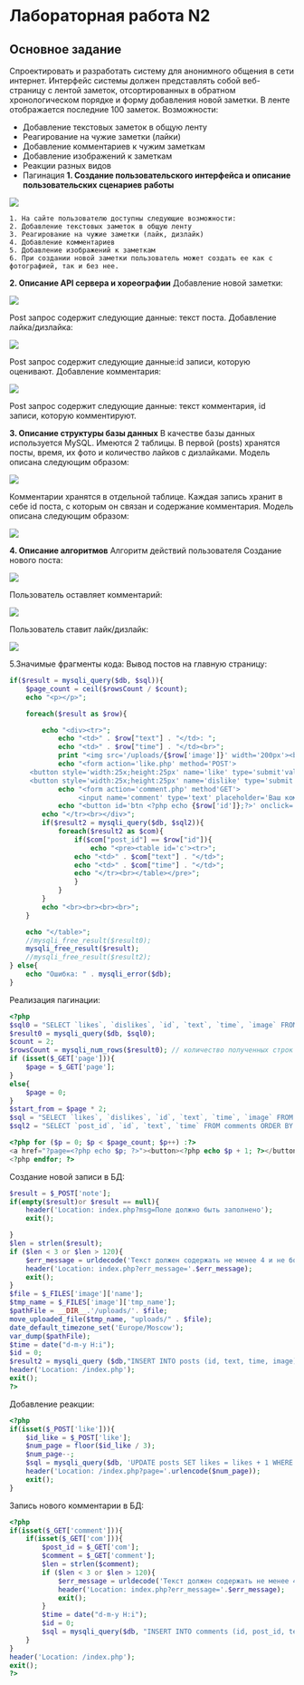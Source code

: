 # Лабораторная работа N2

## Основное задание

Спроектировать и разработать систему для анонимного общения в сети
интернет.
Интерфейс системы должен представлять собой веб-страницу с лентой
заметок, отсортированных в обратном хронологическом порядке и форму
добавления новой заметки. В ленте отображается последние 100 заметок.
Возможности:

- Добавление текстовых заметок в общую ленту
- Реагирование на чужие заметки (лайки)
- Добавление комментариев к чужим заметкам
- Добавление изображений к заметкам
- Реакции разных видов
- Пагинация
**1. Создание пользовательского интерфейса и описание пользовательских
сценариев работы**

![](https://github.com/lol1gr1zzy/phpforum/blob/main/png1.jpg)

```
1. На сайте пользователю доступны следующие возможности:
2. Добавление текстовых заметок в общую ленту
3. Реагирование на чужие заметки (лайк, дизлайк)
4. Добавление комментариев
5. Добавление изображений к заметкам
6. При создании новой заметки пользователь может создать ее как с
фотографией, так и без нее.
```
**2. Описание API сервера и хореографии**
    Добавление новой заметки:
    
![](https://github.com/lol1gr1zzy/phpforum/blob/main/png2.jpg)

Post запрос содержит следующие данные: текст поста.
Добавление лайка/дизлайка:

![](https://github.com/lol1gr1zzy/phpforum/blob/main/png3.jpg)

Post запрос содержит следующие данные:id записи, которую оценивают.
Добавление комментария:

![](https://github.com/lol1gr1zzy/phpforum/blob/main/png4.jpg)

Post запрос содержит следующие данные: текст комментария, id записи, которую
комментируют.

**3. Описание структуры базы данных**
    В качестве базы данных используется MySQL. Имеются 2 таблицы.
    В первой (posts) хранятся посты, время, их фото и количество лайков с
    дизлайками. Модель описана следующим образом:
    
![](https://github.com/lol1gr1zzy/phpforum/blob/main/DB1.jpg)
    
Комментарии хранятся в отдельной таблице. Каждая запись хранит в себе id
поста, с которым он связан и содержание комментария. Модель описана следующим
образом:

![](https://github.com/lol1gr1zzy/phpforum/blob/main/DB2.jpg)
    
**4. Описание алгоритмов**
Алгоритм действий пользователя
Создание нового поста:

![](https://github.com/lol1gr1zzy/phpforum/blob/main/alg1.jpg)

Пользователь оставляет комментарий:

![](https://github.com/lol1gr1zzy/phpforum/blob/main/alg2.jpg)

Пользователь ставит лайк/дизлайк:

![](https://github.com/lol1gr1zzy/phpforum/blob/main/alg3.jpg)

5.Значимые фрагменты кода:
Вывод постов на главную страницу:
```php
if($result = mysqli_query($db, $sql)){
    $page_count = ceil($rowsCount / $count);
    echo "<p></p>";

    foreach($result as $row){

        echo "<div><tr>";
            echo "<td>" . $row["text"] . "</td>: ";
            echo "<td>" . $row["time"] . "</td><br>"; 
            print "<img src='/uploads/{$row['image']}' width='200px'><br>";
            echo "<form action='like.php' method='POST'>
     <button style='width:25x;height:25px' name='like' type='submit'value='{$row['id']}'> 👍 {$row['likes']}</button>
     <button style='width:25x;height:25px' name='dislike' type='submit' value='{$row['id']}'> 👎 {$row['dislikes']}</button></form>";
            echo "<form action='comment.php' method'GET'>
                 <input name='comment' type='text' placeholder='Ваш коммент'><button name='com' type='submit' value='{$row['id']}'> Комм </button></form>";
            echo "<button id='btn <?php echo {$row['id']};?>' onclick='show_comments('<?php echo {$row['id']}')'>Развернуть</button>";
        echo "</tr><br></div>";
        if($result2 = mysqli_query($db, $sql2)){
            foreach($result2 as $com){
                if($com["post_id"] == $row["id"]){
                    echo "<pre><table id='c'><tr>";
                echo "<td>" . $com["text"] . "</td>";
                echo "<td>" . $com["time"] . "</td>";
                echo "</tr><br></table></pre>";
                }
            }
        }
        echo "<br><br><br><br>";
    }

    echo "</table>";
    //mysqli_free_result($result0);
    mysqli_free_result($result);
    //mysqli_free_result($result2);
} else{
    echo "Ошибка: " . mysqli_error($db);
}
```

Реализация пагинации:
```php
<?php
$sql0 = "SELECT `likes`, `dislikes`, `id`, `text`, `time`, `image` FROM posts";
$result0 = mysqli_query($db, $sql0);
$count = 2;
$rowsCount = mysqli_num_rows($result0); // количество полученных строк
if (isset($_GET['page'])){
    $page = $_GET['page'];
}
else{
    $page = 0;
}
$start_from = $page * 2;
$sql = "SELECT `likes`, `dislikes`, `id`, `text`, `time`, `image` FROM posts ORDER BY `time` DESC LIMIT $start_from, $count";
$sql2 = "SELECT `post_id`, `id`, `text`, `time` FROM comments ORDER BY `time` DESC";
```
```php
<?php for ($p = 0; $p < $page_count; $p++) :?>
<a href="?page=<?php echo $p; ?>"><button><?php echo $p + 1; ?></button></a>
<?php endfor; ?>
```
Создание новой записи в БД:
```php
$result = $_POST['note'];
if(empty($result)or $result == null){
    header('Location: index.php?msg=Поле должно быть заполнено');
    exit();

}
$len = strlen($result);
if ($len < 3 or $len > 120){
    $err_message = urldecode('Текст должен содержать не менее 4 и не более 120 символов');
    header('Location: index.php?err_message='.$err_message);
    exit();
}
$file = $_FILES['image']['name'];
$tmp_name = $_FILES['image']['tmp_name'];
$pathFile = __DIR__.'/uploads/'. $file;
move_uploaded_file($tmp_name, "uploads/" . $file);
date_default_timezone_set('Europe/Moscow');
var_dump($pathFile);
$time = date("d-m-y H:i");
$id = 0;
$result2 = mysqli_query ($db,"INSERT INTO posts (id, text, time, image) VALUES('$id', '$result', '$time', '$file')");
header('Location: /index.php');
exit();
?>
```

Добавление реакции:
```php
<?php
if(isset($_POST['like'])){
    $id_like = $_POST['like'];
    $num_page = floor($id_like / 3);
    $num_page--;
    $sql = mysqli_query($db, 'UPDATE posts SET likes = likes + 1 WHERE id = '.$id_like.'');
    header('Location: /index.php?page='.urlencode($num_page));
    exit();
}
```
Запись нового комментарии в БД:
```php
<?php
if(isset($_GET['comment'])){
    if(isset($_GET['com'])){
        $post_id = $_GET['com'];
        $comment = $_GET['comment'];
        $len = strlen($comment);
        if ($len < 3 or $len > 120){
            $err_message = urldecode('Текст должен содержать не менее 4 и не более 120 символов');
            header('Location: index.php?err_message='.$err_message);
            exit();
        }
        $time = date("d-m-y H:i");
        $id = 0;
        $sql = mysqli_query($db, "INSERT INTO comments (id, post_id, text, time) VALUES ('$id', '$post_id', '$comment', '$time')");
    }
}
header('Location: /index.php');
exit();
?>
```

